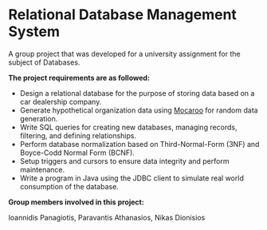 # Relational Database Management System
A group project that was developed for a university assignment for the subject of Databases.

**The project requirements are as followed:**
- Design a relational database for the purpose of storing data based on a car dealership company.
- Generate hypothetical organization data using [Mocaroo](https://www.mockaroo.com/) for random data generation.
- Write SQL queries for creating new databases, managing records, filtering, and defining relationships.
- Perform database normalization based on Third-Normal-Form (3NF) and Boyce-Codd Normal Form (BCNF).
- Setup triggers and cursors to ensure data integrity and perform maintenance.
- Write a program in Java using the JDBC client to simulate real world consumption of the database.

**Group members involved in this project:**

Ioannidis Panagiotis, Paravantis Athanasios, Nikas Dionisios
